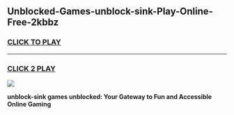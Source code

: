 
## Unblocked-Games-unblock-sink-Play-Online-Free-2kbbz
<h3>
<a href="https://premium76.site?title=unblock-sink&ref=26A">CLICK TO PLAY</a></h3>
<hr>

<h3>
<a href="https://premium76.site?title=unblock-sink&ref=26A">CLICK 2 PLAY</a>
  
</h3>

<a href="https://premium76.site?title=unblock-sink&ref=26A"><img src="https://clearcache.store/games.png"></a>


**unblock-sink games unblocked: Your Gateway to Fun and Accessible Online Gaming**
